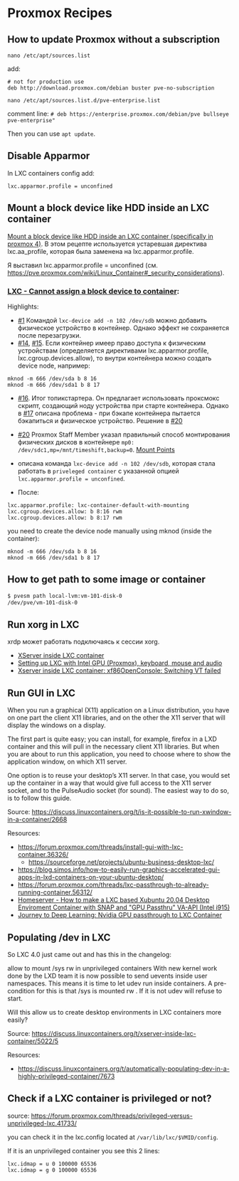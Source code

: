 # Proxmox Recipes

## How to update Proxmox without a subscription

`nano /etc/apt/sources.list`

add:

```
# not for production use
deb http://download.proxmox.com/debian buster pve-no-subscription 
```

`nano /etc/apt/sources.list.d/pve-enterprise.list`

comment line:
`# deb https://enterprise.proxmox.com/debian/pve bullseye pve-enterprise"`

Then you can use `apt update`.

## Disable Apparmor

In LXC containers config add:
```
lxc.apparmor.profile = unconfined
```

## Mount a block device like HDD inside an LXC container

[Mount a block device like HDD inside an LXC container (specifically in proxmox 4)](https://gist.github.com/Waltibaba/93d32e32513cb2d6dbab). В этом рецепте используется устаревшая директива lxc.aa_profile, которая была заменена на lxc.apparmor.profile. 

Я выставил lxc.apparmor.profile = unconfined (см. https://pve.proxmox.com/wiki/Linux_Container#_security_considerations).

### [LXC - Cannot assign a block device to container](https://forum.proxmox.com/threads/lxc-cannot-assign-a-block-device-to-container.23256/):

Highlights:

- [#1](https://forum.proxmox.com/threads/lxc-cannot-assign-a-block-device-to-container.23256/post-116512) Командой `lxc-device add -n 102 /dev/sdb` можно добавить физическое устройство в контейнер. Однако эффект не сохраняется после перезагрузки.
- [#14](https://forum.proxmox.com/threads/lxc-cannot-assign-a-block-device-to-container.23256/post-118023), [#15](https://forum.proxmox.com/threads/lxc-cannot-assign-a-block-device-to-container.23256/post-118086). Если контейнер имеер право доступа к физическим устройствам (определяется директивами lxc.apparmor.profile, lxc.cgroup.devices.allow), то внутри контейнера можно создать device node, например:
```
mknod -m 666 /dev/sda b 8 16
mknod -m 666 /dev/sda1 b 8 17
```
- [#16](https://forum.proxmox.com/threads/lxc-cannot-assign-a-block-device-to-container.23256/post-118361). Итог топикстартера. Он предлагает использовать проксмокс скрипт, создающий ноду устройства при старте контейнера. Однако в [#17](https://forum.proxmox.com/threads/lxc-cannot-assign-a-block-device-to-container.23256/post-163579) описана проблема - при бэкапе контейнера пытается бэкапиться и физическое устройство. Решение в [#20](https://forum.proxmox.com/threads/lxc-cannot-assign-a-block-device-to-container.23256/post-163626)
- [#20](https://forum.proxmox.com/threads/lxc-cannot-assign-a-block-device-to-container.23256/post-163626) Proxmox Staff Member указал правильный способ монтирования физических дисков в контейнере `mp0: /dev/sdc1,mp=/mnt/timeshift,backup=0`. [Mount Points](https://pve.proxmox.com/wiki/Linux_Container#pct_mount_points:~:text=The%20root%20mount%20point%20is%20configured,up%20to%20256%20additional%20mount%20points)

- описана команда `lxc-device add -n 102 /dev/sdb`, которая стала работать в `priveleged container` с указанной опцией `lxc.apparmor.profile = unconfined`.
- После:
```
lxc.apparmor.profile: lxc-container-default-with-mounting
lxc.cgroup.devices.allow: b 8:16 rwm
lxc.cgroup.devices.allow: b 8:17 rwm
```
you need to create the device node manually using mknod (inside the container):
```
mknod -m 666 /dev/sda b 8 16
mknod -m 666 /dev/sda1 b 8 17
```

## How to get path to some image or container

```sh
$ pvesm path local-lvm:vm-101-disk-0
/dev/pve/vm-101-disk-0
```

## Run xorg in LXC

xrdp может работать подключаясь к сессии xorg. 

- [XServer inside LXC container](https://discuss.linuxcontainers.org/t/xserver-inside-lxc-container/5022)
- [Setting up LXC with Intel GPU (Proxmox), keyboard, mouse and audio](https://blog.konpat.me/dev/2019/03/11/setting-up-lxc-for-intel-gpu-proxmox.html)
- [Xserver inside LXC container: xf86OpenConsole: Switching VT failed](https://discuss.linuxcontainers.org/t/xserver-inside-lxc-container-xf86openconsole-switching-vt-failed/4878)

## Run GUI in LXC

When you run a graphical (X11) application on a Linux distribution, you have on one part the client X11 libraries, and on the other the X11 server that will display the windows on a display.

The first part is quite easy; you can install, for example, firefox in a LXD container and this will pull in the necessary client X11 libraries. But when you are about to run this application, you need to choose where to show the application window, on which X11 server.

One option is to reuse your desktop’s X11 server. In that case, you would set up the container in a way that would give full access to the X11 server socket, and to the PulseAudio socket (for sound).
The easiest way to do so, is to follow this guide.

Source: https://discuss.linuxcontainers.org/t/is-it-possible-to-run-xwindow-in-a-container/2668 

Resources:

- https://forum.proxmox.com/threads/install-gui-with-lxc-container.36326/
  - https://sourceforge.net/projects/ubuntu-business-desktop-lxc/
- https://blog.simos.info/how-to-easily-run-graphics-accelerated-gui-apps-in-lxd-containers-on-your-ubuntu-desktop/
- https://forum.proxmox.com/threads/lxc-passthrough-to-already-running-container.56312/
- [Homeserver - How to make a LXC based Xubuntu 20.04 Desktop Enviroment Container with SNAP and "GPU Passthru" VA-API (Intel i915)](https://forum.proxmox.com/threads/homeserver-how-to-make-a-lxc-based-xubuntu-20-04-desktop-enviroment-container-with-snap-and-gpu-passthru-va-api-intel-i915.76406/)
- [Journey to Deep Learning: Nvidia GPU passthrough to LXC Container](https://medium.com/@MARatsimbazafy/journey-to-deep-learning-nvidia-gpu-passthrough-to-lxc-container-97d0bc474957)

## Populating /dev in LXC

So LXC 4.0 just came out and has this in the changelog:

allow to mount /sys rw in unprivileged containers
With new kernel work done by the LXD team it is now possible to send uevents inside user namespaces. This means it is time to let udev run inside containers. A pre-condition for this is that /sys is mounted rw . If it is not udev will refuse to start.

Will this allow us to create desktop environments in LXC containers more easily?

Source: https://discuss.linuxcontainers.org/t/xserver-inside-lxc-container/5022/5

Resources: 
- https://discuss.linuxcontainers.org/t/automatically-populating-dev-in-a-highly-privileged-container/7673

## Check if a LXC container is privileged or not?

source: https://forum.proxmox.com/threads/privileged-versus-unprivileged-lxc.41733/

you can check it in the lxc.config located at `/var/lib/lxc/$VMID/config`.

If it is an unprivileged container you see this 2 lines:
```
lxc.idmap = u 0 100000 65536
lxc.idmap = g 0 100000 65536
```
